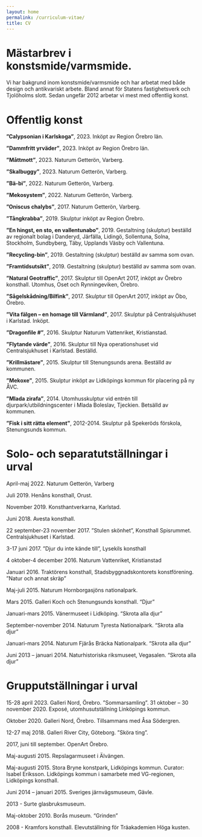 ```yaml
---
layout: home 
permalink: /curriculum-vitae/
title: CV
---
```



# Mästarbrev i konstsmide/varmsmide.

Vi har bakgrund inom konstsmide/varmsmide och har arbetat med både design och antikvariskt arbete. Bland annat för Statens fastighetsverk och Tjolöholms slott. Sedan ungefär 2012 arbetar vi mest med offentlig konst.


# Offentlig konst

**”Calypsonian i Karlskoga”**, 2023. Inköpt av Region Örebro län.

**”Dammfritt yrväder”**, 2023. Inköpt av Region Örebro län.

**”Måttmott”**, 2023. Naturum Getterön, Varberg.

**”Skalbuggy”**, 2023. Naturum Getterön, Varberg.

**”Bä-bi”**, 2022. Naturum Getterön, Varberg.

**”Mekosystem”**, 2022. Naturum Getterön, Varberg.

**”Oniscus chalybs”**, 2017. Naturum Getterön, Varberg.

**”Tångkrabba”**, 2019. Skulptur inköpt av Region Örebro.

**”En hingst, en sto, en vallentunabo”**, 2019. Gestaltning (skulptur) beställd av regionalt bolag i Danderyd, Järfälla, Lidingö, Sollentuna, Solna, Stockholm, Sundbyberg, Täby, Upplands Väsby och Vallentuna.

**”Recycling-bin”**, 2019. Gestaltning (skulptur) beställd av samma som ovan. 

**”Framtidsutsikt”**, 2019. Gestaltning (skulptur) beställd av samma som ovan.

**”Natural Geotraffic”**, 2017. Skulptur till OpenArt 2017, inköpt av Örebro konsthall. Utomhus, Oset och Rynningeviken, Örebro.

**”Sågelskådning/Bilfink”**, 2017. Skulptur till OpenArt 2017, inköpt av Öbo, Örebro.

**”Vita fälgen – en homage till Värmland”**, 2017. Skulptur på Centralsjukhuset i Karlstad. Inköpt.

**”Dragonfile #”**, 2016. Skulptur Naturum Vattenriket, Kristianstad.

**”Flytande värde”**, 2016. Skulptur till Nya operationshuset vid Centralsjukhuset i Karlstad. Beställd.

**”Krillmästare”**, 2015. Skulptur till Stenungsunds arena. Beställd av kommunen.

**”Mekoxe”**, 2015. Skulptur inköpt av Lidköpings kommun för placering på ny ÅVC.

**”Mlada zirafa”**, 2014. Utomhusskulptur vid entrén till djurpark/utbildningscenter i Mlada Boleslav, Tjeckien. Betsälld av kommunen.

**”Fisk i sitt rätta element”**, 2012-2014. Skulptur på Spekeröds förskola, Stenungsunds kommun.


# Solo- och separatutställningar i urval


April-maj 2022. Naturum Getterön, Varberg

Juli 2019. Henåns konsthall, Orust.

November 2019. Konsthantverkarna, Karlstad.

Juni 2018. Avesta konsthall.

22 september-23 november 2017. ”Stulen skönhet”, Konsthall Spisrummet. Centralsjukhuset i Karlstad.

3-17 juni 2017. ”Djur du inte kände till”, Lysekils konsthall


4 oktober-4 december 2016. Naturum Vattenriket, Kristianstad

Januari 2016. Traktörens konsthall, Stadsbyggnadskontorets konstförening. ”Natur och annat skräp”

Maj-juli 2015. Naturum Hornborgasjöns nationalpark.

Mars 2015. Galleri Koch och Stenungsunds konsthall. “Djur”

Januari-mars 2015. Vänermuseet i Lidköping. “Skrota alla djur”

September-november 2014. Naturum Tyresta Nationalpark. “Skrota alla djur”

Januari-mars 2014. Naturum Fjärås Bräcka Nationalpark. “Skrota alla djur”

Juni 2013 – januari 2014. Naturhistoriska riksmuseet, Vegasalen. “Skrota alla djur”

# Grupputställningar i urval

15-28 april 2023. Galleri Nord, Örebro. ”Sommarsamling”.
31 oktober – 30 november 2020. Exposé, utomhusutställning Linköpings kommun.

Oktober 2020. Galleri Nord, Örebro. Tillsammans med Åsa Södergren.

12-27 maj 2018. Galleri River City, Göteborg. ”Sköra ting”.

2017, juni till september. OpenArt Örebro.

Maj-augusti 2015. Repslagarmuseet i Älvängen.

Maj-augusti 2015. Stora Bryne konstpark, Lidköpings kommun. Curator: Isabel Eriksson. Lidköpings kommun i samarbete med VG-regionen, Lidköpings konsthall.

Juni 2014 – januari 2015. Sveriges järnvägsmuseum, Gävle.

2013 - Surte glasbruksmuseum.

Maj-oktober 2010. Borås museum. “Grinden”

2008 - Kramfors konsthall. Elevutställning för Träakademien Höga kusten.